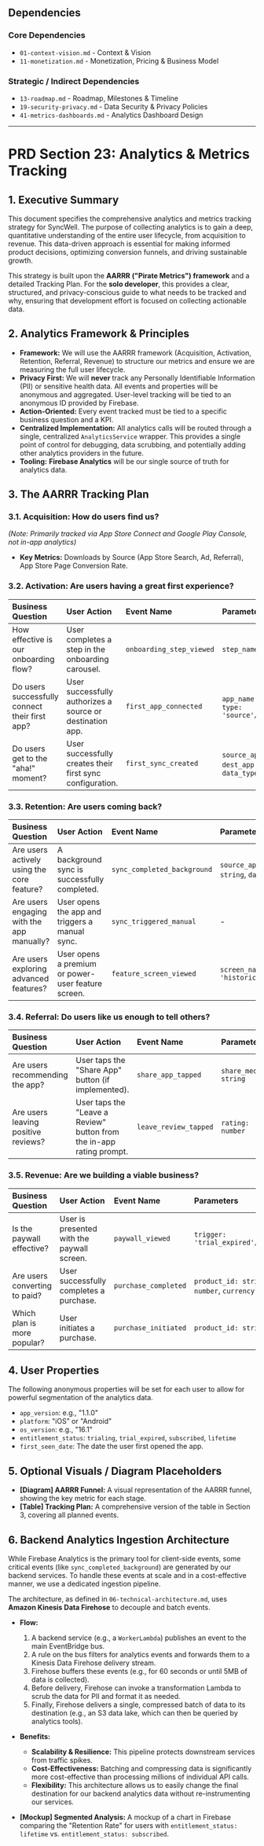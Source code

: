 ## Dependencies

### Core Dependencies
- `01-context-vision.md` - Context & Vision
- `11-monetization.md` - Monetization, Pricing & Business Model

### Strategic / Indirect Dependencies
- `13-roadmap.md` - Roadmap, Milestones & Timeline
- `19-security-privacy.md` - Data Security & Privacy Policies
- `41-metrics-dashboards.md` - Analytics Dashboard Design

---

# PRD Section 23: Analytics & Metrics Tracking

## 1. Executive Summary

This document specifies the comprehensive analytics and metrics tracking strategy for SyncWell. The purpose of collecting analytics is to gain a deep, quantitative understanding of the entire user lifecycle, from acquisition to revenue. This data-driven approach is essential for making informed product decisions, optimizing conversion funnels, and driving sustainable growth.

This strategy is built upon the **AARRR ("Pirate Metrics") framework** and a detailed Tracking Plan. For the **solo developer**, this provides a clear, structured, and privacy-conscious guide to what needs to be tracked and why, ensuring that development effort is focused on collecting actionable data.

## 2. Analytics Framework & Principles

*   **Framework:** We will use the AARRR framework (Acquisition, Activation, Retention, Referral, Revenue) to structure our metrics and ensure we are measuring the full user lifecycle.
*   **Privacy First:** We will **never** track any Personally Identifiable Information (PII) or sensitive health data. All events and properties will be anonymous and aggregated. User-level tracking will be tied to an anonymous ID provided by Firebase.
*   **Action-Oriented:** Every event tracked must be tied to a specific business question and a KPI.
*   **Centralized Implementation:** All analytics calls will be routed through a single, centralized `AnalyticsService` wrapper. This provides a single point of control for debugging, data scrubbing, and potentially adding other analytics providers in the future.
*   **Tooling:** **Firebase Analytics** will be our single source of truth for analytics data.

## 3. The AARRR Tracking Plan

### 3.1. Acquisition: How do users find us?

*(Note: Primarily tracked via App Store Connect and Google Play Console, not in-app analytics)*
*   **Key Metrics:** Downloads by Source (App Store Search, Ad, Referral), App Store Page Conversion Rate.

### 3.2. Activation: Are users having a great first experience?

| Business Question | User Action | Event Name | Parameters | KPI |
| :--- | :--- | :--- | :--- | :--- |
| How effective is our onboarding flow? | User completes a step in the onboarding carousel. | `onboarding_step_viewed` | `step_name: string` | Onboarding Funnel Conversion |
| Do users successfully connect their first app? | User successfully authorizes a source or destination app. | `first_app_connected` | `app_name: string`, `type: 'source'/'destination'` | Activation Rate |
| Do users get to the "aha!" moment? | User successfully creates their first sync configuration. | `first_sync_created` | `source_app: string`, `dest_app: string`, `data_type: string`| Activation Rate |

### 3.3. Retention: Are users coming back?

| Business Question | User Action | Event Name | Parameters | KPI |
| :--- | :--- | :--- | :--- | :--- |
| Are users actively using the core feature? | A background sync is successfully completed. | `sync_completed_background` | `source_app: string`, `dest_app: string`, `data_type: string` | Core Feature Adoption |
| Are users engaging with the app manually? | User opens the app and triggers a manual sync. | `sync_triggered_manual` | - | DAU/MAU Ratio |
| Are users exploring advanced features? | User opens a premium or power-user feature screen. | `feature_screen_viewed` | `screen_name: 'historical_sync'/'export_data'` | Feature Adoption Rate |

### 3.4. Referral: Do users like us enough to tell others?

| Business Question | User Action | Event Name | Parameters | KPI |
| :--- | :--- | :--- | :--- | :--- |
| Are users recommending the app? | User taps the "Share App" button (if implemented). | `share_app_tapped` | `share_medium: string` | Viral Coefficient (k-factor) |
| Are users leaving positive reviews? | User taps the "Leave a Review" button from the in-app rating prompt. | `leave_review_tapped` | `rating: number` | App Store Rating |

### 3.5. Revenue: Are we building a viable business?

| Business Question | User Action | Event Name | Parameters | KPI |
| :--- | :--- | :--- | :--- | :--- |
| Is the paywall effective? | User is presented with the paywall screen. | `paywall_viewed` | `trigger: 'trial_expired'/'feature_gate'` | Paywall Conversion Rate |
| Are users converting to paid? | User successfully completes a purchase. | `purchase_completed` | `product_id: string`, `value: number`, `currency: string`| Trial-to-Paid Conversion Rate |
| Which plan is more popular? | User initiates a purchase. | `purchase_initiated` | `product_id: string` | Sales Mix |

## 4. User Properties

The following anonymous properties will be set for each user to allow for powerful segmentation of the analytics data.

*   `app_version`: e.g., "1.1.0"
*   `platform`: "iOS" or "Android"
*   `os_version`: e.g., "16.1"
*   `entitlement_status`: `trialing`, `trial_expired`, `subscribed`, `lifetime`
*   `first_seen_date`: The date the user first opened the app.

## 5. Optional Visuals / Diagram Placeholders
*   **[Diagram] AARRR Funnel:** A visual representation of the AARRR funnel, showing the key metric for each stage.
*   **[Table] Tracking Plan:** A comprehensive version of the table in Section 3, covering all planned events.
## 6. Backend Analytics Ingestion Architecture

While Firebase Analytics is the primary tool for client-side events, some critical events (like `sync_completed_background`) are generated by our backend services. To handle these events at scale and in a cost-effective manner, we use a dedicated ingestion pipeline.

The architecture, as defined in `06-technical-architecture.md`, uses **Amazon Kinesis Data Firehose** to decouple and batch events.

*   **Flow:**
    1.  A backend service (e.g., a `WorkerLambda`) publishes an event to the main EventBridge bus.
    2.  A rule on the bus filters for analytics events and forwards them to a Kinesis Data Firehose delivery stream.
    3.  Firehose buffers these events (e.g., for 60 seconds or until 5MB of data is collected).
    4.  Before delivery, Firehose can invoke a transformation Lambda to scrub the data for PII and format it as needed.
    5.  Finally, Firehose delivers a single, compressed batch of data to its destination (e.g., an S3 data lake, which can then be queried by analytics tools).

*   **Benefits:**
    *   **Scalability & Resilience:** This pipeline protects downstream services from traffic spikes.
    *   **Cost-Effectiveness:** Batching and compressing data is significantly more cost-effective than processing millions of individual API calls.
    *   **Flexibility:** This architecture allows us to easily change the final destination for our backend analytics data without re-instrumenting our services.
*   **[Mockup] Segmented Analysis:** A mockup of a chart in Firebase comparing the "Retention Rate" for users with `entitlement_status: lifetime` vs. `entitlement_status: subscribed`.
